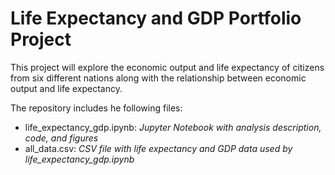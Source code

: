 # Life Expectancy and GDP Portfolio Project

This project will explore the economic output and life expectancy of citizens from six different nations along with the relationship between economic output and life expectancy.

The repository includes he following files: <br>
  - life_expectancy_gdp.ipynb: _Jupyter Notebook with analysis description, code, and figures_ <br>
  - all_data.csv: _CSV file with life expectancy and GDP data used by life_expectancy_gdp.ipynb_
